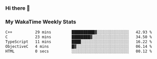 ### Hi there 👋

<!--
**royschrauwen/royschrauwen** is a ✨ _special_ ✨ repository because its `README.md` (this file) appears on your GitHub profile.

Here are some ideas to get you started:

- 🔭 I’m currently working on ...
- 🌱 I’m currently learning ...
- 👯 I’m looking to collaborate on ...
- 🤔 I’m looking for help with ...
- 💬 Ask me about ...
- 📫 How to reach me: ...
- 😄 Pronouns: ...
- ⚡ Fun fact: ...
-->


### My WakaTime Weekly Stats
<!--START_SECTION:waka-->

```txt
C++          29 mins         ██████████▓░░░░░░░░░░░░░░   42.93 %
C            23 mins         ████████▓░░░░░░░░░░░░░░░░   34.50 %
TypeScript   11 mins         ████░░░░░░░░░░░░░░░░░░░░░   16.22 %
ObjectiveC   4 mins          █▓░░░░░░░░░░░░░░░░░░░░░░░   06.14 %
HTML         0 secs          ░░░░░░░░░░░░░░░░░░░░░░░░░   00.12 %
```

<!--END_SECTION:waka-->

